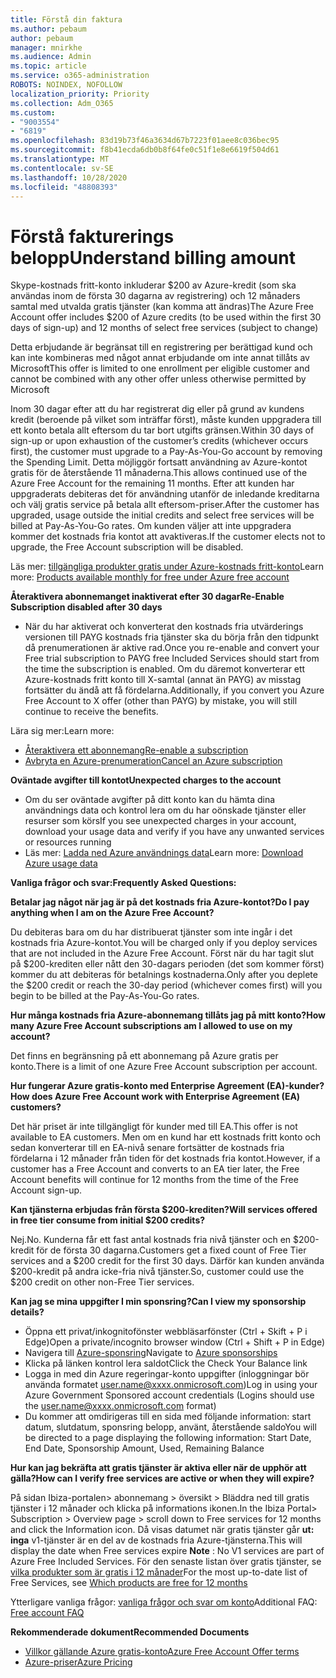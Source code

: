 ```yaml
---
title: Förstå din faktura
ms.author: pebaum
author: pebaum
manager: mnirkhe
ms.audience: Admin
ms.topic: article
ms.service: o365-administration
ROBOTS: NOINDEX, NOFOLLOW
localization_priority: Priority
ms.collection: Adm_O365
ms.custom:
- "9003554"
- "6819"
ms.openlocfilehash: 83d19b73f46a3634d67b7223f01aee8c036bec95
ms.sourcegitcommit: f8b41ecda6db0b8f64fe0c51f1e8e6619f504d61
ms.translationtype: MT
ms.contentlocale: sv-SE
ms.lasthandoff: 10/28/2020
ms.locfileid: "48808393"
---
```

# <a name="understand-billing-amount"></a><span data-ttu-id="60cef-102">Förstå fakturerings belopp</span><span class="sxs-lookup"><span data-stu-id="60cef-102">Understand billing amount</span></span>

<span data-ttu-id="60cef-103">Skype-kostnads fritt-konto inkluderar $200 av Azure-kredit (som ska användas inom de första 30 dagarna av registrering) och 12 månaders samtal med utvalda gratis tjänster (kan komma att ändras)</span><span class="sxs-lookup"><span data-stu-id="60cef-103">The Azure Free Account offer includes $200 of Azure credits (to be used within the first 30 days of sign-up) and 12 months of select free services (subject to change)</span></span>

<span data-ttu-id="60cef-104">Detta erbjudande är begränsat till en registrering per berättigad kund och kan inte kombineras med något annat erbjudande om inte annat tillåts av Microsoft</span><span class="sxs-lookup"><span data-stu-id="60cef-104">This offer is limited to one enrollment per eligible customer and cannot be combined with any other offer unless otherwise permitted by Microsoft</span></span>

<span data-ttu-id="60cef-105">Inom 30 dagar efter att du har registrerat dig eller på grund av kundens kredit (beroende på vilket som inträffar först), måste kunden uppgradera till ett konto betala allt eftersom du tar bort utgifts gränsen.</span><span class="sxs-lookup"><span data-stu-id="60cef-105">Within 30 days of sign-up or upon exhaustion of the customer’s credits (whichever occurs first), the customer must upgrade to a Pay-As-You-Go account by removing the Spending Limit.</span></span> <span data-ttu-id="60cef-106">Detta möjliggör fortsatt användning av Azure-kontot gratis för de återstående 11 månaderna.</span><span class="sxs-lookup"><span data-stu-id="60cef-106">This allows continued use of the Azure Free Account for the remaining 11 months.</span></span> <span data-ttu-id="60cef-107">Efter att kunden har uppgraderats debiteras det för användning utanför de inledande kreditarna och välj gratis service på betala allt eftersom-priser.</span><span class="sxs-lookup"><span data-stu-id="60cef-107">After the customer has upgraded, usage outside the initial credits and select free services will be billed at Pay-As-You-Go rates.</span></span> <span data-ttu-id="60cef-108">Om kunden väljer att inte uppgradera kommer det kostnads fria kontot att avaktiveras.</span><span class="sxs-lookup"><span data-stu-id="60cef-108">If the customer elects not to upgrade, the Free Account subscription will be disabled.</span></span>

<span data-ttu-id="60cef-109">Läs mer: [tillgängliga produkter gratis under Azure-kostnads fritt-konto](https://azure.microsoft.com/free/free-account-faq/)</span><span class="sxs-lookup"><span data-stu-id="60cef-109">Learn more: [Products available monthly for free under Azure free account](https://azure.microsoft.com/free/free-account-faq/)</span></span>

<span data-ttu-id="60cef-110">**Återaktivera abonnemanget inaktiverat efter 30 dagar**</span><span class="sxs-lookup"><span data-stu-id="60cef-110">**Re-Enable Subscription disabled after 30 days**</span></span>

- <span data-ttu-id="60cef-111">När du har aktiverat och konverterat den kostnads fria utvärderings versionen till PAYG kostnads fria tjänster ska du börja från den tidpunkt då prenumerationen är aktive rad.</span><span class="sxs-lookup"><span data-stu-id="60cef-111">Once you re-enable and convert your Free trial subscription to PAYG free Included Services should start from the time the subscription is enabled.</span></span> <span data-ttu-id="60cef-112">Om du däremot konverterar ett Azure-kostnads fritt konto till X-samtal (annat än PAYG) av misstag fortsätter du ändå att få fördelarna.</span><span class="sxs-lookup"><span data-stu-id="60cef-112">Additionally, if you convert you Azure Free Account to X offer (other than PAYG) by mistake, you will still continue to receive the benefits.</span></span>

<span data-ttu-id="60cef-113">Lära sig mer:</span><span class="sxs-lookup"><span data-stu-id="60cef-113">Learn more:</span></span> 
- [<span data-ttu-id="60cef-114">Återaktivera ett abonnemang</span><span class="sxs-lookup"><span data-stu-id="60cef-114">Re-enable a subscription</span></span>](https://docs.microsoft.com/azure/billing/billing-subscription-become-disable?WT.mc_id=Portal-Microsoft_Azure_Support)
- [<span data-ttu-id="60cef-115">Avbryta en Azure-prenumeration</span><span class="sxs-lookup"><span data-stu-id="60cef-115">Cancel an Azure subscription</span></span>](https://docs.microsoft.com/azure/billing/billing-how-to-cancel-azure-subscription?WT.mc_id=Portal-Microsoft_Azure_Support)

<span data-ttu-id="60cef-116">**Oväntade avgifter till kontot**</span><span class="sxs-lookup"><span data-stu-id="60cef-116">**Unexpected charges to the account**</span></span>

- <span data-ttu-id="60cef-117">Om du ser oväntade avgifter på ditt konto kan du hämta dina användnings data och kontrol lera om du har oönskade tjänster eller resurser som körs</span><span class="sxs-lookup"><span data-stu-id="60cef-117">If you see unexpected charges in your account, download your usage data and verify if you have any unwanted services or resources running</span></span>
- <span data-ttu-id="60cef-118">Läs mer: [Ladda ned Azure användnings data](https://docs.microsoft.com/azure/billing/billing-download-azure-invoice-daily-usage-date?WT.mc_id=Portal-Microsoft_Azure_Support#download-usage)</span><span class="sxs-lookup"><span data-stu-id="60cef-118">Learn more: [Download Azure usage data](https://docs.microsoft.com/azure/billing/billing-download-azure-invoice-daily-usage-date?WT.mc_id=Portal-Microsoft_Azure_Support#download-usage)</span></span>

<span data-ttu-id="60cef-119">**Vanliga frågor och svar:**</span><span class="sxs-lookup"><span data-stu-id="60cef-119">**Frequently Asked Questions:**</span></span>

<span data-ttu-id="60cef-120">**Betalar jag något när jag är på det kostnads fria Azure-kontot?**</span><span class="sxs-lookup"><span data-stu-id="60cef-120">**Do I pay anything when I am on the Azure Free Account?**</span></span>

<span data-ttu-id="60cef-121">Du debiteras bara om du har distribuerat tjänster som inte ingår i det kostnads fria Azure-kontot.</span><span class="sxs-lookup"><span data-stu-id="60cef-121">You will be charged only if you deploy services that are not included in the Azure Free Account.</span></span> <span data-ttu-id="60cef-122">Först när du har tagit slut på $200-krediten eller nått den 30-dagars perioden (det som kommer först) kommer du att debiteras för betalnings kostnaderna.</span><span class="sxs-lookup"><span data-stu-id="60cef-122">Only after you deplete the $200 credit or reach the 30-day period (whichever comes first) will you begin to be billed at the Pay-As-You-Go rates.</span></span>

<span data-ttu-id="60cef-123">**Hur många kostnads fria Azure-abonnemang tillåts jag på mitt konto?**</span><span class="sxs-lookup"><span data-stu-id="60cef-123">**How many Azure Free Account subscriptions am I allowed to use on my account?**</span></span>  

<span data-ttu-id="60cef-124">Det finns en begränsning på ett abonnemang på Azure gratis per konto.</span><span class="sxs-lookup"><span data-stu-id="60cef-124">There is a limit of one Azure Free Account subscription per account.</span></span>

<span data-ttu-id="60cef-125">**Hur fungerar Azure gratis-konto med Enterprise Agreement (EA)-kunder?**</span><span class="sxs-lookup"><span data-stu-id="60cef-125">**How does Azure Free Account work with Enterprise Agreement (EA) customers?**</span></span>  

<span data-ttu-id="60cef-126">Det här priset är inte tillgängligt för kunder med till EA.</span><span class="sxs-lookup"><span data-stu-id="60cef-126">This offer is not available to EA customers.</span></span> <span data-ttu-id="60cef-127">Men om en kund har ett kostnads fritt konto och sedan konverterar till en EA-nivå senare fortsätter de kostnads fria fördelarna i 12 månader från tiden för det kostnads fria kontot.</span><span class="sxs-lookup"><span data-stu-id="60cef-127">However, if a customer has a Free Account and converts to an EA tier later, the Free Account benefits will continue for 12 months from the time of the Free Account sign-up.</span></span>

<span data-ttu-id="60cef-128">**Kan tjänsterna erbjudas från första $200-krediten?**</span><span class="sxs-lookup"><span data-stu-id="60cef-128">**Will services offered in free tier consume from initial $200 credits?**</span></span>  

<span data-ttu-id="60cef-129">Nej.</span><span class="sxs-lookup"><span data-stu-id="60cef-129">No.</span></span> <span data-ttu-id="60cef-130">Kunderna får ett fast antal kostnads fria nivå tjänster och en $200-kredit för de första 30 dagarna.</span><span class="sxs-lookup"><span data-stu-id="60cef-130">Customers get a fixed count of Free Tier services and a $200 credit for the first 30 days.</span></span> <span data-ttu-id="60cef-131">Därför kan kunden använda $200-kredit på andra icke-fria nivå tjänster.</span><span class="sxs-lookup"><span data-stu-id="60cef-131">So, customer could use the $200 credit on other non-Free Tier services.</span></span>

<span data-ttu-id="60cef-132">**Kan jag se mina uppgifter I min sponsring?**</span><span class="sxs-lookup"><span data-stu-id="60cef-132">**Can I view my sponsorship details?**</span></span>

- <span data-ttu-id="60cef-133">Öppna ett privat/inkognitofönster webbläsarfönster (Ctrl + Skift + P i Edge)</span><span class="sxs-lookup"><span data-stu-id="60cef-133">Open a private/incognito browser window (Ctrl + Shift + P in Edge)</span></span>
- <span data-ttu-id="60cef-134">Navigera till [Azure-sponsring](http://www.microsoftazuresponsorships.com/)</span><span class="sxs-lookup"><span data-stu-id="60cef-134">Navigate to [Azure sponsorships](http://www.microsoftazuresponsorships.com/)</span></span>
- <span data-ttu-id="60cef-135">Klicka på länken kontrol lera saldot</span><span class="sxs-lookup"><span data-stu-id="60cef-135">Click the Check Your Balance link</span></span>
- <span data-ttu-id="60cef-136">Logga in med din Azure regeringar-konto uppgifter (inloggningar bör använda formatet user.name@xxxx.onmicrosoft.com)</span><span class="sxs-lookup"><span data-stu-id="60cef-136">Log in using your Azure Government Sponsored account credentials (Logins should use the user.name@xxxx.onmicrosoft.com format)</span></span>
- <span data-ttu-id="60cef-137">Du kommer att omdirigeras till en sida med följande information: start datum, slutdatum, sponsring belopp, använt, återstående saldo</span><span class="sxs-lookup"><span data-stu-id="60cef-137">You will be directed to a page displaying the following information: Start Date, End Date, Sponsorship Amount, Used, Remaining Balance</span></span>

<span data-ttu-id="60cef-138">**Hur kan jag bekräfta att gratis tjänster är aktiva eller när de upphör att gälla?**</span><span class="sxs-lookup"><span data-stu-id="60cef-138">**How can I verify free services are active or when they will expire?**</span></span>

<span data-ttu-id="60cef-139">På sidan Ibiza-portalen> abonnemang > översikt > Bläddra ned till gratis tjänster i 12 månader och klicka på informations ikonen.</span><span class="sxs-lookup"><span data-stu-id="60cef-139">In the Ibiza Portal> Subscription > Overview page > scroll down to Free services for 12 months and click the Information icon.</span></span> <span data-ttu-id="60cef-140">Då visas datumet när gratis tjänster går **ut: inga** v1-tjänster är en del av de kostnads fria Azure-tjänsterna.</span><span class="sxs-lookup"><span data-stu-id="60cef-140">This will display the date when Free services expire **Note** : No V1 services are part of Azure Free Included Services.</span></span> <span data-ttu-id="60cef-141">För den senaste listan över gratis tjänster, se [vilka produkter som är gratis i 12 månader](http://www.microsoftazuresponsorships.com/)</span><span class="sxs-lookup"><span data-stu-id="60cef-141">For the most up-to-date list of Free Services, see [Which products are free for 12 months](http://www.microsoftazuresponsorships.com/)</span></span>

<span data-ttu-id="60cef-142">Ytterligare vanliga frågor: [vanliga frågor och svar om konto](https://azure.microsoft.com/free/free-account-faq/)</span><span class="sxs-lookup"><span data-stu-id="60cef-142">Additional FAQ: [Free account FAQ](https://azure.microsoft.com/free/free-account-faq/)</span></span>

<span data-ttu-id="60cef-143">**Rekommenderade dokument**</span><span class="sxs-lookup"><span data-stu-id="60cef-143">**Recommended Documents**</span></span>

- [<span data-ttu-id="60cef-144">Villkor gällande Azure gratis-konto</span><span class="sxs-lookup"><span data-stu-id="60cef-144">Azure Free Account Offer terms</span></span>](https://azure.microsoft.com/offers/ms-azr-0044p/)
- [<span data-ttu-id="60cef-145">Azure-priser</span><span class="sxs-lookup"><span data-stu-id="60cef-145">Azure Pricing</span></span>](https://azure.microsoft.com/pricing/)